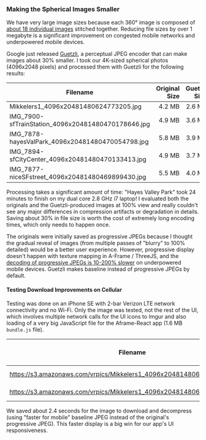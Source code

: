 ### Making the Spherical Images Smaller

We have very large image sizes because each 360° image is composed of [about 18 individual images](http://spherical.photography/360-panorama-creation.html) stitched together. Reducing file sizes by over 1 megabyte is a significant improvement on congested mobile networks and underpowered mobile devices.

Google just released [Guetzli](https://github.com/google/guetzli), a perceptual JPEG encoder that can make images about 30% smaller. I took our 4K-sized spherical photos (4096x2048 pixels) and processed them with Guetzli for the following results:

| Filename                              | Original Size           | Guetzli Size  | Decrease in Size | % Decrease |
| ------------------------------------- | -----------------------:| -------------:| ----------------:| ----------:|
| Mikkelers1_4096x20481480624773205.jpg | 4.2 MB                  |        2.6 MB | 1.6 MB           | 38%        |
| IMG_7900-sfTrainStation_4096x20481480470178646.jpg | 4.9 MB | 3.6 MB | 1.3 MB | 27% | 
| IMG_7878-hayesValPark_4096x20481480470054798.jpg | 5.8 MB | 3.9 MB | 1.9 MB | 33% |
| IMG_7894-sfCityCenter_4096x20481480470133413.jpg | 4.9 MB | 3.7 MB | 1.2 MB | 24% |
| IMG_7877-niceSFstreet_4096x20481480469899430.jpg | 5.5 MB | 4.0 MB | 1.5 MB | 28% |

Processing takes a significant amount of time: "Hayes Valley Park" took 24 minutes to finish on my dual core 2.8 GHz i7 laptop! I evaluated both the originals and the Guetzli-produced images at 100% view and really couldn't see any major differences in compression artifacts or degradation in details. Saving about 30% in file size is worth the cost of extremely long encoding times, which only needs to happen once.

The originals were initially saved as progressive JPEGs because I thought the gradual reveal of images (from multiple passes of "blurry" to 100% detailed) would be a better user experience. However, progressive display doesn't happen with texture mapping in A-Frame / ThreeJS, and the [decoding of progressive JPEGs is 10-200% slower](https://github.com/google/guetzli/issues/54) on underpowered mobile devices. Guetzli makes baseline instead of progressive JPEGs by default.

#### Testing Download Improvements on Cellular

Testing was done on an iPhone SE with 2-bar Verizon LTE network connectivity and no Wi-Fi. Only the image was tested, not the rest of the UI, which involves multiple network calls for the UI icons to Imgur and also loading of a very big JavaScript file for the Aframe-React app (1.6 MB `bundle.js` file).

| Filename | Time to Fully Display |
| -------- | ----------------:|
| https://s3.amazonaws.com/vrpics/Mikkelers1_4096x20481480624773205.orig.jpg | 6.05 sec |
| https://s3.amazonaws.com/vrpics/Mikkelers1_4096x20481480624773205.jpg | 3.63 sec |

We saved about 2.4 seconds for the image to download and decompress (using "faster for mobile" baseline JPEG instead of the original's progressive JPEG). This faster display is a big win for our app's UI responsiveness.
